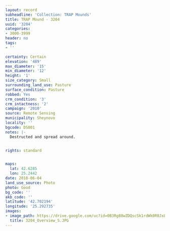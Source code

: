 ```yaml
---
layout: record
subheadline: 'Collection: TRAP Mounds'
title: TRAP Mound - 3204
uuid: '3204'
categories:
- 3000-3999
header: no
tags:
- ''

certainty: Certain
elevation: '489'
max_diameter: '15'
min_diameter: '12'
height: '1'
size_category: Small
surrounding_land_use: Pasture
surface_condition: Pasture
robbed: Yes
crm_condition: '3'
crm_intactness: '2'
campaign: '2010'
source: Remote Sensing
municipality: Sheynovo
locality: ''
bgcode: DS001
notes: |-
  Destructed and spread around.


rights: standard


maps:
  lat: 42.6285
  lon: 25.2442
date: 2018-06-04
land_use_source: Photo
photo: Good
bg_code: ''
akb_code: ''
latitude: '42.702194'
longitude: '25.292735'
images:
- image_path: https://drive.google.com/uc?id=0B3Rg88wZDQscSk1rdWk0R0JxLVE
  title: 3204_Overview_S.JPG
---
```

